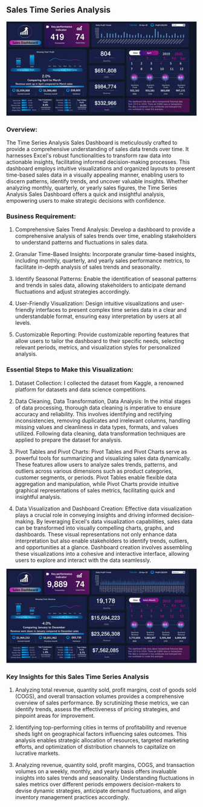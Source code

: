 ##  Sales Time Series Analysis
![Sales](https://github.com/md-sadik-hossen/Sales-Time-Series-Analysis/blob/main/images/Sales%20Analysis%20001-cropped.jpg)

### Overview: 
The Time Series Analysis Sales Dashboard is meticulously crafted to provide a comprehensive understanding of sales data trends over time. It harnesses Excel's robust functionalities to transform raw data into actionable insights, facilitating informed decision-making processes. This dashboard employs intuitive visualizations and organized layouts to present time-based sales data in a visually appealing manner, enabling users to discern patterns, identify trends, and uncover valuable insights. Whether analyzing monthly, quarterly, or yearly sales figures, the Time Series Analysis Sales Dashboard offers a quick and insightful analysis, empowering users to make strategic decisions with confidence.

### Business Requirement:

1. Comprehensive Sales Trend Analysis: Develop a dashboard to provide a comprehensive analysis of sales trends over time, enabling stakeholders to understand patterns and fluctuations in sales data.

2. Granular Time-Based Insights: Incorporate granular time-based insights, including monthly, quarterly, and yearly sales performance metrics, to facilitate in-depth analysis of sales trends and seasonality.

3. Identify Seasonal Patterns: Enable the identification of seasonal patterns and trends in sales data, allowing stakeholders to anticipate demand fluctuations and adjust strategies accordingly.

4. User-Friendly Visualization: Design intuitive visualizations and user-friendly interfaces to present complex time series data in a clear and understandable format, ensuring easy interpretation by users at all levels.

5. Customizable Reporting: Provide customizable reporting features that allow users to tailor the dashboard to their specific needs, selecting relevant periods, metrics, and visualization styles for personalized analysis.

### Essential Steps to Make this Visualization:

1. Dataset Collection: I collected the dataset from Kaggle, a renowned platform for datasets and data science competitions.

2. Data Cleaning, Data Transformation, Data Analysis: In the initial stages of data processing, thorough data cleaning is imperative to ensure accuracy and reliability. This involves identifying and rectifying inconsistencies, removing duplicates and irrelevant columns, handling missing values and cleanliness in data types, formats, and values utilized. Following data cleaning, data transformation techniques are applied to prepare the dataset for analysis. 

3. Pivot Tables and Pivot Charts: Pivot Tables and Pivot Charts serve as powerful tools for summarizing and visualizing sales data dynamically. These features allow users to analyze sales trends, patterns, and outliers across various dimensions such as product categories, customer segments, or periods. Pivot Tables enable flexible data aggregation and manipulation, while Pivot Charts provide intuitive graphical representations of sales metrics, facilitating quick and insightful analysis.

4. Data Visualization and Dashboard Creation: Effective data visualization plays a crucial role in conveying insights and driving informed decision-making. By leveraging Excel's data visualization capabilities, sales data can be transformed into visually compelling charts, graphs, and dashboards. These visual representations not only enhance data interpretation but also enable stakeholders to identify trends, outliers, and opportunities at a glance. Dashboard creation involves assembling these visualizations into a cohesive and interactive interface, allowing users to explore and interact with the data seamlessly.

![Sales](https://github.com/md-sadik-hossen/Sales-Time-Series-Analysis/blob/main/images/Sales%20Analysis%2001-cropped.jpg)

### Key Insights for this  Sales Time Series Analysis

1. Analyzing total revenue, quantity sold, profit margins, cost of goods sold (COGS), and overall transaction volumes provides a comprehensive overview of sales performance. By scrutinizing these metrics, we can identify trends, assess the effectiveness of pricing strategies, and pinpoint areas for improvement.

2. Identifying top-performing cities in terms of profitability and revenue sheds light on geographical factors influencing sales outcomes. This analysis enables strategic allocation of resources, targeted marketing efforts, and optimization of distribution channels to capitalize on lucrative markets.

3. Analyzing revenue, quantity sold, profit margins, COGS, and transaction volumes on a weekly, monthly, and yearly basis offers invaluable insights into sales trends and seasonality. Understanding fluctuations in sales metrics over different periods empowers decision-makers to devise dynamic strategies, anticipate demand fluctuations, and align inventory management practices accordingly.

